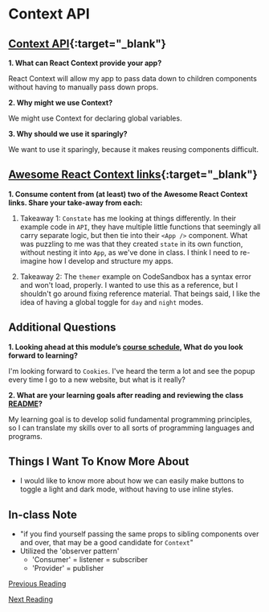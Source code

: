 # Context API

## [Context API](https://reactjs.org/docs/context.html){:target="_blank"}

**1. What can React Context provide your app?**

React Context will allow my app to pass data down to children components without having to manually pass down props.

**2. Why might we use Context?**

We might use Context for declaring global variables.

**3. Why should we use it sparingly?**

We want to use it sparingly, because it makes reusing components difficult.

## [Awesome React Context links](https://github.com/diegohaz/awesome-react-context){:target="_blank"}

**1. Consume content from (at least) two of the Awesome React Context links.  Share your take-away from each:**

  1. Takeaway 1: `Constate` has me looking at things differently. In their example code in `API`, they have multiple little functions that seemingly all carry separate logic, but then tie into their `<App />` component. What was puzzling to me was that they created `state` in its own function, without nesting it into `App`, as we've done in class. I think I need to re-imagine how I develop and structure my apps.

  2. Takeaway 2: The `themer` example on CodeSandbox has a syntax error and won't load, properly. I wanted to use this as a reference, but I shouldn't go around fixing reference material. That beings said, I like the idea of having a global toggle for `day` and `night` modes.

## Additional Questions

**1. Looking ahead at this module’s [course schedule](https://codefellows.github.io/code-401-javascript-guide/curriculum/#module-7), What do you look forward to learning?**

I'm looking forward to `Cookies`. I've heard the term a lot and see the popup every time I go to a new website, but what is it really?

**2. What are your learning goals after reading and reviewing the class [README](https://codefellows.github.io/code-401-javascript-guide/curriculum/)?**

My learning goal is to develop solid fundamental programming principles, so I can translate my skills over to all sorts of programming languages and programs.

## Things I Want To Know More About

- I would like to know more about how we can easily make buttons to toggle a light and dark mode, without having to use inline styles.

## In-class Note

- "if you find yourself passing the same props to sibling components over and over, that may be a good candidate for `Context`"
- Utilized the 'observer pattern'
  - 'Consumer' = listener = subscriber
  - 'Provider' = publisher

[Previous Reading](./class-29.md)

[Next Reading](./class-32.md)
